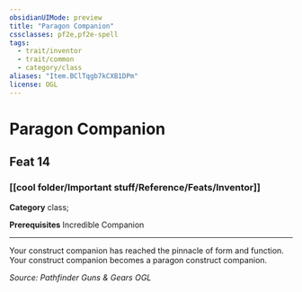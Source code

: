 ```yaml
---
obsidianUIMode: preview
title: "Paragon Companion"
cssclasses: pf2e,pf2e-spell
tags:
  - trait/inventor
  - trait/common
  - category/class
aliases: "Item.BClTqgb7kCXB1DPm"
license: OGL
---
```

# Paragon Companion
## Feat 14
### [[cool folder/Important stuff/Reference/Feats/Inventor]]

**Category** class; 



**Prerequisites** Incredible Companion
* * *
Your construct companion has reached the pinnacle of form and function. Your construct companion becomes a paragon construct companion.

*Source: Pathfinder Guns & Gears*
*OGL*